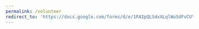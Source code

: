 ```yaml
---
permalink: /volunteer
redirect_to: 'https://docs.google.com/forms/d/e/1FAIpQLSdxXLqlWuSdFvCUYN5gNEBi7MllFh1xPtkkEMroVNVmpMCDgw/viewform'
---
```


